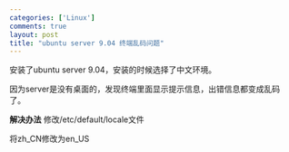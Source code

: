 ```yaml
--- 
categories: ['Linux']
comments: true
layout: post
title: "ubuntu server 9.04 终端乱码问题"
---
```

安装了ubuntu server 9.04，安装的时候选择了中文环境。

因为server是没有桌面的，发现终端里面显示提示信息，出错信息都变成乱码了。

**解决办法**
修改/etc/default/locale文件

将zh_CN修改为en_US

